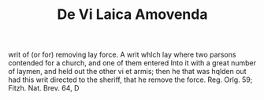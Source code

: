 ---
title: De Vi Laica Amovenda
letter: D
permalink: "/definitions/bld-de-vi-laica-amovenda.html"
body: writ of (or for) removing lay force. A writ whlch lay where two parsons contended
  for a church, and one of them entered Into it with a great number of laymen, and
  held out the other vi et armis; then he that was hqlden out had this writ directed
  to the sheriff, that he remove the force. Reg. Orlg. 59; Fitzh. Nat. Brev. 64, D
published_at: '2018-07-07'
source: Black's Law Dictionary 2nd Ed (1910)
layout: post
---
